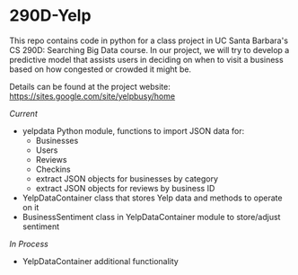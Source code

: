 290D-Yelp
============
This repo contains code in python for a class project in UC Santa Barbara's
CS 290D: Searching Big Data course. In our project, we will try to develop
a predictive model that assists users in deciding on when to visit a business
based on how congested or crowded it might be.

Details can be found at the project website:
	https://sites.google.com/site/yelpbusy/home

_Current_
* yelpdata Python module, functions to import JSON data for:
  - Businesses
  - Users
  - Reviews
  - Checkins
  * extract JSON objects for businesses by category
  * extract JSON objects for reviews by business ID
* YelpDataContainer class that stores Yelp data and methods to operate on it
* BusinessSentiment class in YelpDataContainer module to store/adjust sentiment

_In Process_
* YelpDataContainer additional functionality

